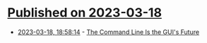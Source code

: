 # [Published on 2023-03-18](index.md)

* [2023-03-18, 18:58:14](https://lobste.rs/s/xqwwkm/command_line_is_gui_s_future) - [The Command Line Is the GUI's Future](http://ignorethecode.net/blog/2023/03/18/the_command_line_is_the_guis_future/)
